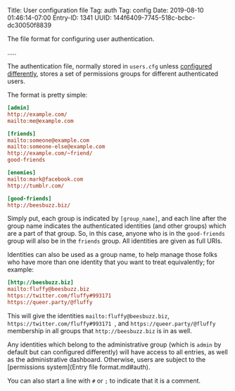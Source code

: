 Title: User configuration file
Tag: auth
Tag: config
Date: 2019-08-10 01:46:14-07:00
Entry-ID: 1341
UUID: 144f6409-7745-518c-bcbc-dc30050f8839

The file format for configuring user authentication.

.....

The authentication file, normally stored in `users.cfg` unless [configured differently](/api/python), stores a set of permissions groups for different authenticated users.

The format is pretty simple:

```cfg
[admin]
http://example.com/
mailto:me@example.com

[friends]
mailto:someone@example.com
mailto:someone-else@example.com
http://example.com/~friend/
good-friends

[enemies]
mailto:mark@facebook.com
http://tumblr.com/

[good-friends]
http://beesbuzz.biz/
```

Simply put, each group is indicated by `[group_name]`, and each line after the group name indicates the authenticated identities (and other groups) which are a part of that group. So, in this case, anyone who is in the `good-friends` group will also be in the `friends` group.  All identities are given as full URIs.

Identities can also be used as a group name, to help manage those folks who have more than one identity that you want to treat equivalently; for example:

```cfg
[http://beesbuzz.biz]
mailto:fluffy@beesbuzz.biz
https://twitter.com/fluffy#993171
https://queer.party/@fluffy
```

This will give the identities `mailto:fluffy@beesbuzz.biz`, `https://twitter.com/fluffy#993171
`, and `https://queer.party/@fluffy` membership in all groups that `http://beesbuzz.biz` is in as well.

Any identities which belong to the administrative group (which is `admin` by default but can configured differently) will have access to all entries, as well as the administrative dashboard. Otherwise, users are subject to the [permissions system](Entry file format.md#auth).

You can also start a line with `#` or `;` to indicate that it is a comment.

